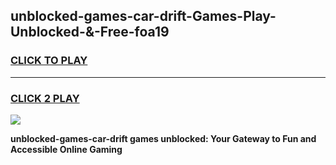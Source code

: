 
## unblocked-games-car-drift-Games-Play-Unblocked-&-Free-foa19
<h3>
<a href="https://premium76.site?title=unblocked-games-car-drift&ref=24A">CLICK TO PLAY</a></h3>
<hr>

<h3>
<a href="https://premium76.site?title=unblocked-games-car-drift&ref=24A">CLICK 2 PLAY</a>
  
</h3>

<a href="https://premium76.site?title=unblocked-games-car-drift&ref=24A"><img src="https://clearcache.store/games.png"></a>


**unblocked-games-car-drift games unblocked: Your Gateway to Fun and Accessible Online Gaming**
